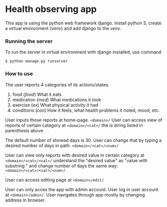 # Health observing app
This app is using the python web framework django. Install python 3, create a 
virtual environment (*venv*) and add django to the *venv*.

### Running the server
To run the server in virtual environment with django installed, use command

    $ python manage.py runserver
    
### How to use
The user reports 4 categories of its actions/states.
1. food 	(*food*) 	What it eats
2. medication 	(*med*)	What medications it took
3. exercise	(*ex*)	What physical activity it had
4. conditions	(*con*)	How it feels, what health problems it noted, mood, etc.

User inputs those reports at home-page. `<domain>/`
User can access view of reports of certain category *<cat>* at `<domain>/<cat>/`
the *<cat>* is string listed in parenthesis above.

The default number of showed days is 30.
User can change that by typing a desired number of days *<num>* in path:
`<domain>/<cat>/<num>/`

User can view only reports with desired value *<val>* in certain category *<cat>*
at `<domain>/<cat>/<val>/`
understand the "desired value" as "value with substring *<val>*"
and change number of days *<num>* the same way:
`<domain>/<cat>/<val>/<num>/`

User can access editing page at
`<domain>/edit/`

User can only acces the app with admin account.
User log in user account at `<domain>/admin/`.
User navigates through app mostly by changing address in browser.